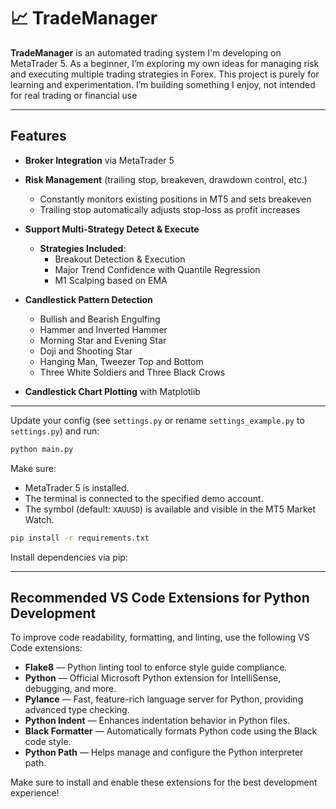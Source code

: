 
# 📈 TradeManager

**TradeManager** is an automated trading system I'm developing on MetaTrader 5. 
As a beginner, I’m exploring my own ideas for managing risk and executing multiple trading strategies in Forex. 
This project is purely for learning and experimentation. 
I’m building something I enjoy, not intended for real trading or financial use

---

## Features

- **Broker Integration** via MetaTrader 5

- **Risk Management** (trailing stop, breakeven, drawdown control, etc.)
  - Constantly monitors existing positions in MT5 and sets breakeven
  - Trailing stop automatically adjusts stop-loss as profit increases

- **Support Multi-Strategy Detect & Execute**
  - **Strategies Included**:
    - Breakout Detection & Execution
    - Major Trend Confidence with Quantile Regression
    - M1 Scalping based on EMA

- **Candlestick Pattern Detection**
  - Bullish and Bearish Engulfing
  - Hammer and Inverted Hammer
  - Morning Star and Evening Star
  - Doji and Shooting Star
  - Hanging Man, Tweezer Top and Bottom
  - Three White Soldiers and Three Black Crows

- **Candlestick Chart Plotting** with Matplotlib

---

Update your config (see `settings.py` or rename `settings_example.py` to `settings.py`) and run:

```bash
python main.py
```

Make sure:
- MetaTrader 5 is installed.
- The terminal is connected to the specified demo account.
- The symbol (default: `XAUUSD`) is available and visible in the MT5 Market Watch.

```bash
pip install -r requirements.txt
```
Install dependencies via pip:

---

## Recommended VS Code Extensions for Python Development

To improve code readability, formatting, and linting, use the following VS Code extensions:

- **Flake8** — Python linting tool to enforce style guide compliance.
- **Python** — Official Microsoft Python extension for IntelliSense, debugging, and more.
- **Pylance** — Fast, feature-rich language server for Python, providing advanced type checking.
- **Python Indent** — Enhances indentation behavior in Python files.
- **Black Formatter** — Automatically formats Python code using the Black code style.
- **Python Path** — Helps manage and configure the Python interpreter path.

Make sure to install and enable these extensions for the best development experience!
